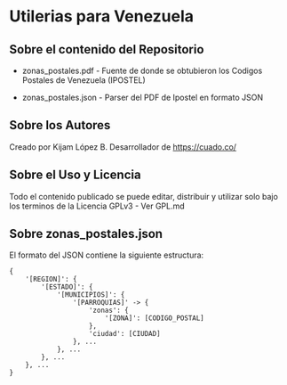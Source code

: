 Utilerias para Venezuela
==========================

## Sobre el contenido del Repositorio

- zonas_postales.pdf - Fuente de donde se obtubieron los Codigos Postales de Venezuela (IPOSTEL)

- zonas_postales.json - Parser del PDF de Ipostel en formato JSON

## Sobre los Autores

Creado por Kijam López B. Desarrollador de https://cuado.co/

## Sobre el Uso y Licencia

Todo el contenido publicado se puede editar, distribuir y utilizar solo bajo los terminos de la Licencia GPLv3 - Ver GPL.md

## Sobre zonas_postales.json

El formato del JSON contiene la siguiente estructura:
```
{
	'[REGION]': {
		'[ESTADO]': {
			'[MUNICIPIOS]': {
				'[PARROQUIAS]' -> {
					'zonas': {
						'[ZONA]': [CODIGO_POSTAL]
					},
					'ciudad': [CIUDAD]
				}, ...
			}, ...
		}, ...
	}, ...
}
```
